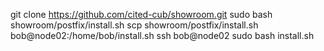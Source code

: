 git clone https://github.com/cited-cub/showroom.git
sudo bash showroom/postfix/install.sh
scp showroom/postfix/install.sh bob@node02:/home/bob/install.sh
ssh bob@node02
sudo bash install.sh
